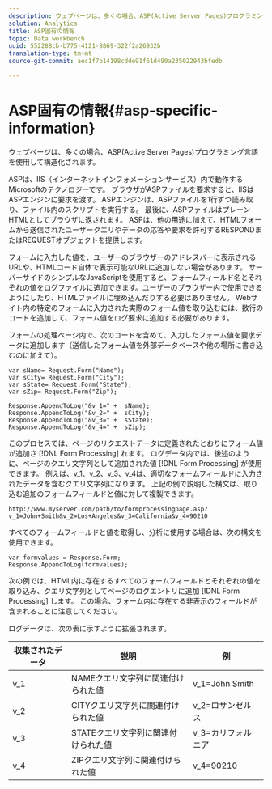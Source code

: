 ```yaml
---
description: ウェブページは、多くの場合、ASP(Active Server Pages)プログラミング言語を使用して構造化されます。
solution: Analytics
title: ASP固有の情報
topic: Data workbench
uuid: 552288cb-b775-4121-8869-322f2a26932b
translation-type: tm+mt
source-git-commit: aec1f7b14198cdde91f61d490a235022943bfedb

---
```



# ASP固有の情報{#asp-specific-information}

ウェブページは、多くの場合、ASP(Active Server Pages)プログラミング言語を使用して構造化されます。

ASPは、IIS（インターネットインフォメーションサービス）内で動作するMicrosoftのテクノロジーです。 ブラウザがASPファイルを要求すると、IISはASPエンジンに要求を渡す。 ASPエンジンは、ASPファイルを1行ずつ読み取り、ファイル内のスクリプトを実行する。 最後に、ASPファイルはプレーンHTMLとしてブラウザに返されます。 ASPは、他の用途に加えて、HTMLフォームから送信されたユーザークエリやデータの応答や要求を許可するRESPONDまたはREQUESTオブジェクトを提供します。

フォームに入力した値を、ユーザーのブラウザーのアドレスバーに表示されるURLや、HTMLコード自体で表示可能なURLに追加しない場合があります。 サーバーサイドのシンプルなJavaScriptを使用すると、フォームフィールド名とそれぞれの値をログファイルに追加できます。ユーザーのブラウザー内で使用できるようにしたり、HTMLファイルに埋め込んだりする必要はありません。 Webサイト内の特定のフォームに入力された実際のフォーム値を取り込むには、数行のコードを追加して、フォーム値をログ要求に追加する必要があります。

フォームの処理ページ内で、次のコードを含めて、入力したフォーム値を要求データに追加します（送信したフォーム値を外部データベースや他の場所に書き込むのに加えて）。

```
var sName= Request.Form("Name"); 
var sCity= Request.Form("City"); 
var sState= Request.Form("State"); 
var sZip= Request.Form("Zip"); 
 
Response.AppendToLog("&v_1=" +  sName); 
Response.AppendToLog("&v_2=" +  sCity); 
Response.AppendToLog("&v_3=" +  sState); 
Response.AppendToLog("&v_4=" +  sZip);
```

このプロセスでは、ページのリクエストデータに定義されたとおりにフォーム値が追加さ [!DNL Form Processing] れます。 ログデータ内では、後述のように、ページのクエリ文字列として追加された値 [!DNL Form Processing] が使用できます。 例えば、v_1、v_2、v_3、v_4は、適切なフォームフィールドに入力されたデータを含むクエリ文字列になります。 上記の例で説明した構文は、取り込む追加のフォームフィールドと値に対して複製できます。

```
http://www.myserver.com/path/to/formprocessingpage.asp?v_1=John+Smith&v_2=Los+Angeles&v_3=California&v_4=90210
```

すべてのフォームフィールドと値を取得し、分析に使用する場合は、次の構文を使用できます。

```
var formvalues = Response.Form; 
Response.AppendToLog(formvalues); 
```

次の例では、HTML内に存在するすべてのフォームフィールドとそれぞれの値を取り込み、クエリ文字列としてページのログエントリに追加 [!DNL Form Processing] します。 この場合、フォーム内に存在する非表示のフィールドが含まれることに注意してください。

ログデータは、次の表に示すように拡張されます。

| 収集されたデータ | 説明 | 例 |
|---|---|---|
| v_1 | NAMEクエリ文字列に関連付けられた値 | v_1=John Smith |
| v_2 | CITYクエリ文字列に関連付けられた値 | v_2=ロサンゼルス |
| v_3 | STATEクエリ文字列に関連付けられた値 | v_3=カリフォルニア |
| v_4 | ZIPクエリ文字列に関連付けられた値 | v_4=90210 |

